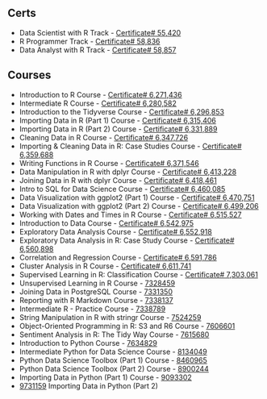 ## Certs
* Data Scientist with R Track - [Certificate# 55,420](https://www.datacamp.com/statement-of-accomplishment/track/a44af56c59962942a89443d9368fa37f7db07dbd)
* R Programmer Track - [Certificate# 58,836]( https://www.datacamp.com/statement-of-accomplishment/track/f8023cb375d5d0b20deec87334cae3e9c741feb8)
* Data Analyst with R Track - [Certificate# 58,857]( https://www.datacamp.com/statement-of-accomplishment/track/b7255dc14ecee9aefccd9db7b2e5643c47bc9ab2)
## Courses
* Introduction to R Course - [Certificate# 6,271,436](https://www.datacamp.com/statement-of-accomplishment/course/84ea12c5c0199b5c256fafe5267667b6ae5eb0a6)
* Intermediate R Course - [Certificate# 6,280,582](https://www.datacamp.com/statement-of-accomplishment/course/720af503e12b02789f5094d27bf81ef6b33326c3)
* Introduction to the Tidyverse Course - [Certificate# 6,296,853](https://www.datacamp.com/statement-of-accomplishment/course/33c5e7ccb307117a86ba4cb23643c490c8edb97a)
* Importing Data in R (Part 1) Course - [Certificate# 6,315,406](https://www.datacamp.com/statement-of-accomplishment/course/0e71451822948b5a3e1ee96e741a6c7e44c90c52)
* Importing Data in R (Part 2) Course - [Certificate# 6,331,889](https://www.datacamp.com/statement-of-accomplishment/course/f8fb3cd0cc100ed6832f1d8be67c769859a33c38)
* Cleaning Data in R Course - [Certificate# 6,347,726](https://www.datacamp.com/statement-of-accomplishment/course/c1afcd02f3a0618d67969e7d1c828646658a8aa4)
* Importing & Cleaning Data in R: Case Studies Course - [Certificate# 6,359,688](https://www.datacamp.com/statement-of-accomplishment/course/b6535043213036ac450ed2323f38da25b2ed7834)
* Writing Functions in R Course - [Certificate# 6,371,546](https://www.datacamp.com/statement-of-accomplishment/course/5b8325c55a630b36b1f58b5677d587b3e253f129)
* Data Manipulation in R with dplyr Course - [Certificate# 6,413,228](https://www.datacamp.com/statement-of-accomplishment/course/8aa93bab2a1d446ae00b04fa1bf30e2b6364134b)
* Joining Data in R with dplyr Course - [Certificate# 6,418,461](https://www.datacamp.com/statement-of-accomplishment/course/feacf4ba067798a9d712fb74b96c07040c7e3821)
* Intro to SQL for Data Science Course - [Certificate# 6,460,085](https://www.datacamp.com/statement-of-accomplishment/course/7029127014889175555815fb8f4112301dd03a87)
* Data Visualization with ggplot2 (Part 1) Course - [Certificate# 6,470,751](https://www.datacamp.com/statement-of-accomplishment/course/809b125a294fd6a06e4ba7ec2055815cf571c50d)
* Data Visualization with ggplot2 (Part 2) Course - [Certificate# 6,499,206](https://www.datacamp.com/statement-of-accomplishment/course/f873dd35b2b9a634cf44f43cb2547bbde4eeb317)
* Working with Dates and Times in R Course - [Certificate# 6,515,527](https://www.datacamp.com/statement-of-accomplishment/course/931579ab98e291d880a2fe77bef530e035b8c4cc)
* Introduction to Data Course - [Certificate# 6,542,975](https://www.datacamp.com/statement-of-accomplishment/course/c34b5ed70b0f391489a7f519014e534070c945ce)
* Exploratory Data Analysis Course - [Certificate# 6,552,918](https://www.datacamp.com/statement-of-accomplishment/course/db1d5ff20df7e3b94ad8404735f9db4a9a44fffd)
* Exploratory Data Analysis in R: Case Study Course - [Certificate# 6,560,898](https://www.datacamp.com/statement-of-accomplishment/course/27c434a705220badb1e43c16012d341464d8a39a)
* Correlation and Regression Course - [Certificate# 6,591,786](https://www.datacamp.com/statement-of-accomplishment/course/e68b85ff0f4387f5796a39e73ce55c91c629e56d)
* Cluster Analysis in R Course - [Certificate# 6,611,741](https://www.datacamp.com/statement-of-accomplishment/course/b03193e085ba2f0b08a0ef4832dc1f89fd7f5458)
* Supervised Learning in R: Classification Course - [Certificate# 7,303,061](https://www.datacamp.com/statement-of-accomplishment/course/25a080cb684cb9437a58c4d9712224d450fd6a8f)
* Unsupervised Learning in R Course - [7328459](https://www.datacamp.com/statement-of-accomplishment/course/d8bf3d44a165986765c44c074ac6218a3ac734f7)
* Joining Data in PostgreSQL Course - [7331350](https://www.datacamp.com/statement-of-accomplishment/course/6466e48d9d20340e972c41d96b4616402e5774b4)
* Reporting with R Markdown Course - [7338137](https://www.datacamp.com/statement-of-accomplishment/course/86460884270835a6333b9ec45c2a7d4f7ea7ea34)
* Intermediate R - Practice Course - [7338789](https://www.datacamp.com/statement-of-accomplishment/course/10e0b856cf29499c0efbc8197aa047ded4b5cb96)
* String Manipulation in R with stringr Course - [7524259](https://www.datacamp.com/statement-of-accomplishment/course/c42373e39912ab528acf4df6d8179446df44055f)
* Object-Oriented Programming in R: S3 and R6 Course - [7606601](https://www.datacamp.com/statement-of-accomplishment/course/241ff2ca22014081166c37ca0ab48305a842024e)
* Sentiment Analysis in R: The Tidy Way Course - [7615680](https://www.datacamp.com/statement-of-accomplishment/course/e8de92399ac1de746fcf47b7f3b652c554bfe930)
* Introduction to Python Course - [7634829](https://www.datacamp.com/statement-of-accomplishment/course/2551bf403cb8dd3c6de0df406659604b54bee173)
* Intermediate Python for Data Science Course - [8134049](https://www.datacamp.com/statement-of-accomplishment/course/e0af18ff9be56e4190cb973642bd5bbe3f502263)
* Python Data Science Toolbox (Part 1) Course - [8460965](https://www.datacamp.com/statement-of-accomplishment/course/3038a87f22e9b21b5ff02d902c9231b40a264fc4)
* Python Data Science Toolbox (Part 2) Course - [8900244](https://www.datacamp.com/statement-of-accomplishment/course/c3fbdd3c8edc11e473a5dce59c9add0bb280e0f7)
* Importing Data in Python (Part 1) Course - [9093302](https://www.datacamp.com/statement-of-accomplishment/course/1c258602aa16e9c4796c5a9b32da83556dab65b6)
* [9731159](https://www.datacamp.com/statement-of-accomplishment/course/069415d6ec43986cd91ae6eb0f100a2d520ced1e) Importing Data in Python (Part 2)

































